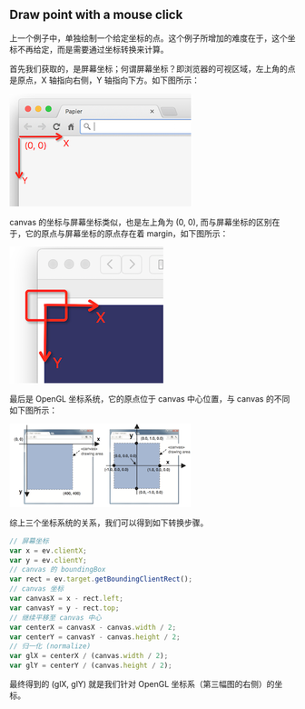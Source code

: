 ## Draw point with a mouse click

上一个例子中，单独绘制一个给定坐标的点。这个例子所增加的难度在于，这个坐标不再给定，而是需要通过坐标转换来计算。

首先我们获取的，是屏幕坐标；何谓屏幕坐标？即浏览器的可视区域，左上角的点是原点，X 轴指向右侧，Y 轴指向下方。如下图所示：

  ![clientRect](img/clientRect.png)

canvas 的坐标与屏幕坐标类似，也是左上角为 (0, 0), 而与屏幕坐标的区别在于，它的原点与屏幕坐标的原点存在着 margin，如下图所示： 

![canvasRect](img/canvasRect.png)

最后是 OpenGL 坐标系统，它的原点位于 canvas 中心位置，与 canvas 的不同如下图所示：

 ![coordinateTranslate](img/coordinateTranslate.png)

综上三个坐标系统的关系，我们可以得到如下转换步骤。

```js
// 屏幕坐标
var x = ev.clientX;
var y = ev.clientY;
// canvas 的 boundingBox
var rect = ev.target.getBoundingClientRect();
// canvas 坐标
var canvasX = x - rect.left;
var canvasY = y - rect.top;
// 继续平移至 canvas 中心
var centerX = canvasX - canvas.width / 2;
var centerY = canvasY - canvas.height / 2;
// 归一化 (normalize)
var glX = centerX / (canvas.width / 2);
var glY = centerY / (canvas.height / 2);
```

最终得到的 (glX, glY) 就是我们针对 OpenGL 坐标系（第三幅图的右侧）的坐标。
